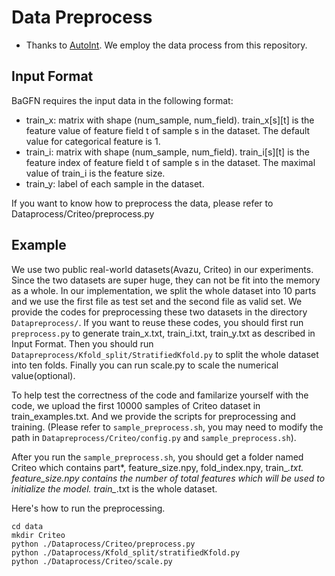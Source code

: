 # Data Preprocess

- Thanks to [AutoInt](https://github.com/DeepGraphLearning/RecommenderSystems/tree/master/featureRec). 
  We employ the data process from this repository.

## Input Format

BaGFN requires the input data in the following format:

- train_x: matrix with shape (num_sample, num_field). 
  train_x[s][t] is the feature value of feature field t of sample s in the dataset. 
  The default value for categorical feature is 1.
- train_i: matrix with shape (num_sample, num_field). 
  train_i[s][t] is the feature index of feature field t of sample s in the dataset. 
  The maximal value of train_i is the feature size.
- train_y: label of each sample in the dataset.

If you want to know how to preprocess the data, please refer to Dataprocess/Criteo/preprocess.py

## Example

We use two public real-world datasets(Avazu, Criteo) in our experiments. 
Since the two datasets are super huge, they can not be fit into the memory as a whole. 
In our implementation, we split the whole dataset into 10 parts and 
we use the first file as test set and the second file as valid set. 
We provide the codes for preprocessing these two datasets in the directory `Datapreprocess/`. 
If you want to reuse these codes, you should first run `preprocess.py` to generate
train_x.txt, train_i.txt, train_y.txt as described in Input Format. 
Then you should run `Datapreprocess/Kfold_split/StratifiedKfold.py` to split the whole dataset into ten folds. 
Finally you can run scale.py to scale the numerical value(optional).

To help test the correctness of the code and familarize yourself with the code, 
we upload the first 10000 samples of Criteo dataset in train_examples.txt. 
And we provide the scripts for preprocessing and training. 
(Please refer to `sample_preprocess.sh`, 
you may need to modify the path in `Datapreprocess/Criteo/config.py` and `sample_preprocess.sh`).

After you run the `sample_preprocess.sh`, 
you should get a folder named Criteo which contains part*, feature_size.npy, fold_index.npy, train_*.txt. 
feature_size.npy contains the number of total features which will be used to initialize the model. 
train_*.txt is the whole dataset.

Here's how to run the preprocessing.

```shell
cd data
mkdir Criteo
python ./Dataprocess/Criteo/preprocess.py
python ./Dataprocess/Kfold_split/stratifiedKfold.py
python ./Dataprocess/Criteo/scale.py
```